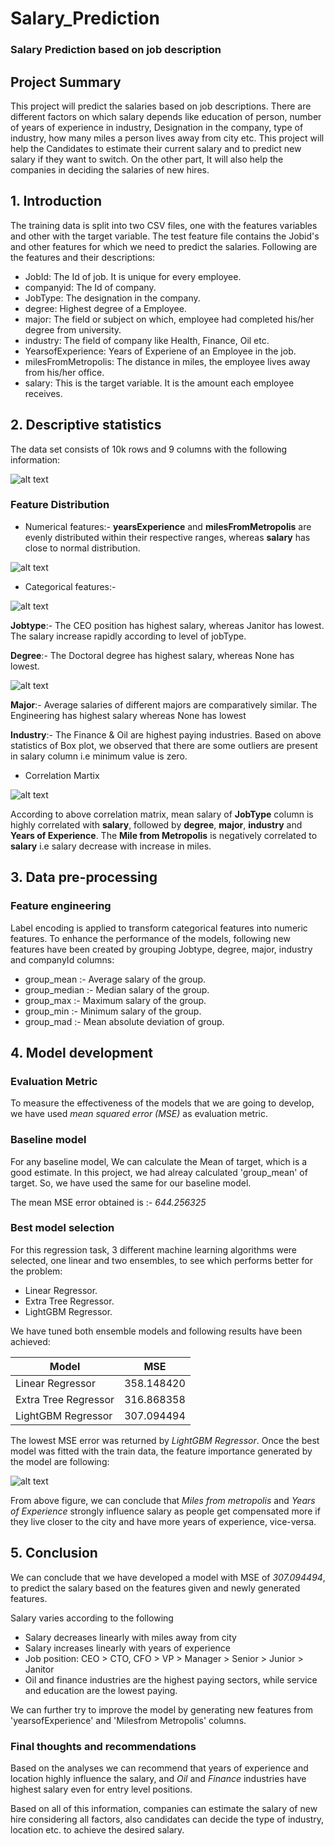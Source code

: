 # Salary_Prediction
### Salary Prediction based on job description
## Project Summary
This project will predict the salaries based on job descriptions. There are different factors on which salary depends like education of person, number of years of experience in industry, Designation in the company, type of industry, how many miles a person lives away from city etc.
This project will help the Candidates to estimate their current salary and to predict new salary if they want to switch. On the other part, It will also help the companies in deciding the salaries of new hires.

## 1. Introduction
The training data is split into two CSV files, one with the features variables and other with the target variable. The test feature file contains the Jobid's and other features for which we need to predict the salaries. Following are the features and their descriptions:

* JobId: The Id of job. It is unique for every employee.
* companyid: The Id of company.
* JobType: The designation in the company.
* degree: Highest degree of a Employee.
* major: The field or subject on which, employee had completed his/her degree from university.
* industry: The field of company like Health, Finance, Oil etc.
* YearsofExperience: Years of Experiene of an Employee in the job.
* milesFromMetropolis: The distance in miles, the employee lives away from his/her office.
* salary: This is the target variable. It is the amount each employee receives.

## 2. Descriptive statistics

The data set consists of 10k rows and 9 columns with the following information:

![alt text](https://github.com/samitsingh/Salary_Prediction/blob/master/reports/figures/Training%20Dataset.PNG "Train Data")

### Feature Distribution

* Numerical features:- **yearsExperience** and **milesFromMetropolis** are evenly distributed within their respective ranges, whereas **salary** has close to normal distribution.

![alt text](https://github.com/samitsingh/Salary_Prediction/blob/master/reports/figures/Histogram.PNG "Histogram")

* Categorical features:-

![alt text](https://github.com/samitsingh/Salary_Prediction/blob/master/reports/figures/boxen_plot_jobtype_degree.PNG "Boxen plot :- Jobtype,degree vs Salary")

**Jobtype**:- 
The CEO position has highest salary, whereas Janitor has lowest. The salary increase rapidly according to level of jobType.

**Degree**:- 
The Doctoral degree has highest salary, whereas None has lowest.


![alt text](https://github.com/samitsingh/Salary_Prediction/blob/master/reports/figures/boxen_plot_major_industry.PNG "Boxen plot :- Major,Indutry vs Salary")

**Major**:- 
Average salaries of different majors are comparatively similar. The Engineering has highest salary whereas None has lowest

**Industry**:- 
The Finance & Oil are highest paying industries.
Based on above statistics of Box plot, we observed that there are some outliers are present in salary column i.e minimum value is zero.  



* Correlation Martix

![alt text](https://github.com/samitsingh/Salary_Prediction/blob/master/reports/figures/Correlation%20Matrix.PNG "Correlation Matrix")

According to above correlation matrix, mean salary of **JobType** column is highly correlated with **salary**, followed by **degree**, **major**, **industry** and **Years of Experience**. The **Mile from Metropolis** is negatively correlated to **salary** i.e salary decrease with increase in miles.


## 3. Data pre-processing

### Feature engineering

Label encoding is applied to transform categorical features into numeric features. To enhance the performance of the models, following new features have been created by grouping Jobtype, degree, major, industry and companyId columns:

* group_mean   :- Average salary of the group.
* group_median :- Median salary of the group.
* group_max    :- Maximum salary of the group.
* group_min    :- Minimum salary of the group.
* group_mad    :- Mean absolute deviation of group.

## 4. Model development

### Evaluation Metric

To measure the effectiveness of the models that we are going to develop, we have used *mean squared error (MSE)* as evaluation metric.

### Baseline model

For any baseline model, We can calculate the Mean of target, which is a good estimate. In this project, we had alreay calculated 'group_mean' of target. So, we have used the same for our baseline model.

The mean MSE error obtained is :- *644.256325*

### Best model selection

For this regression task, 3 different machine learning algorithms were selected, one linear and two ensembles, to see which performs better for the problem:

* Linear Regressor.
* Extra Tree Regressor.
* LightGBM Regressor.

We have tuned both ensemble models and following results have been achieved:

| Model                 | MSE           |
| ----------------------|:-------------:|
| Linear Regressor      | 358.148420    |
| Extra Tree Regressor  | 316.868358    |
| LightGBM Regressor    | 307.094494    |

The lowest MSE error was returned by *LightGBM Regressor*.
Once the best model was fitted with the train data, the feature importance generated by the model are following:

![alt text](https://github.com/samitsingh/Salary_Prediction/blob/master/reports/figures/Feature_Importances.PNG "Feature Importance")

From above figure, we can conclude that *Miles from metropolis* and *Years of Experience* strongly influence salary as people get compensated more if they live closer to the city and have more years of experience, vice-versa.

## 5. Conclusion

We can conclude that we have developed a model with MSE of *307.094494*, to predict the salary based on the features given and newly generated features.

Salary varies according to the following

* Salary decreases linearly with miles away from city
* Salary increases linearly with years of experience
* Job position: CEO > CTO, CFO > VP > Manager > Senior > Junior > Janitor
* Oil and finance industries are the highest paying sectors, while service and education are the lowest paying.

We can further try to improve the model by generating new features from 'yearsofExperience' and 'Milesfrom Metropolis' columns.

### Final thoughts and recommendations

Based on the analyses we can recommend that years of experience and location highly influence the salary, and *Oil* and *Finance* industries have highest salary even for entry level positions.

Based on all of this information, companies can estimate the salary of new hire considering all factors, also candidates can decide the type of industry, location etc. to achieve the desired salary. 
